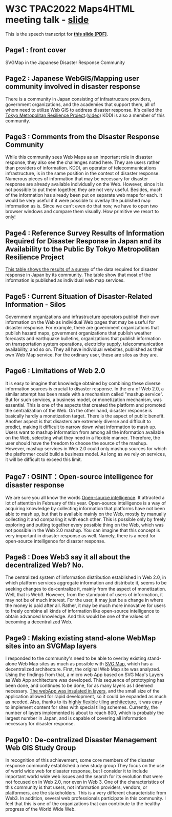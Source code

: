 # W3C TPAC2022 Maps4HTML meeting talk  -  [slide](W3C%20TPAC2022%20Maps4HTMLtalk%20Satakagi.pdf)
This is the speech transcript for **[this slide [PDF]](W3C%20TPAC2022%20Maps4HTMLtalk%20Satakagi.pdf)**.

## Page1 : front cover

SVGMap in the Japanese Disaster Response Community

## Page2 : Japanese WebGIS/Mapping user community involved in disaster response

There is a community in Japan consisting of infrastructure providers, government organizations, and the academies that support them, all of whom need to utilize Web GIS to address disaster response. It's called the [Tokyo Metropolitan Resilience Project](https://forr.bosai.go.jp/e/).([video](https://www.youtube.com/watch?v=WaDHFjUKcks)) KDDI is also a member of this community.

## Page3 : Comments from the Disaster Response Community

While this community sees Web Maps as an important role in disaster response, they also see the challenges noted here.
They are users rather than providers of information. KDDI, an operator of telecommunications infrastructure, is in the same position in the context of disaster response.
Numerous pieces of information that may be necessary for disaster response are already available individually on the Web.
However, since it is not possible to put them together, they are not very useful.
Besides, much of the information has already been put on separate web maps for each.
It would be very useful if it were possible to overlay the published map information as is.
Since we can't even do that now, we have to open two browser windows and compare them visually. How primitive we resort to only!

## Page4 : Reference Survey Results of Information Required for Disaster Response in Japan and its Availability to the Public By Tokyo Metropolitan Resilience Project

[This table shows the results of a survey](https://www.jstage.jst.go.jp/article/jdr/16/4/16_676/_pdf) of the data required for disaster response in Japan by its community. 
The table show that most of the information is published as individual web map services.

## Page5 : Current Situation of Disaster-Related Information - Silos

Government organizations and infrastructure operators publish their own information on the Web as individual Web pages that may be useful for disaster response.
For example, there are government organizations that publish hazard maps, government organizations that publish weather forecasts and earthquake bulletins, organizations that publish information on transportation system operations, electricity supply, telecommunication availability, and so on.
They all have individual websites, published as their own Web Map service. For the ordinary user, these are silos as they are.

## Page6 : Limitations of Web 2.0

It is easy to imagine that knowledge obtained by combining these diverse information sources is crucial to disaster response.
In the era of Web 2.0, a similar attempt has been made with a mechanism called "mashup service”.
But for such services, a business model, or monetization mechanism, was essential. This is one of the aspects that created the platform and promoted the centralization of the Web.
On the other hand, disaster response is basically hardly a monetization target. There is the aspect of public benefit.
Another aspect is that disasters are extremely diverse and difficult to predict, making it difficult to narrow down what information to mash up. Users want to mashup information from among all the information available on the Web, selecting what they need in a flexible manner. Therefore, the user should have the freedom to choose the source of the mashup. However, mashup services in Web 2.0 could only mashup sources for which the platformer could build a business model. As long as we rely on services, it will be difficult to exceed this limit.

## Page7 : OSINT：Open-source intelligence for disaster response

We are sure you all know the words [Open-source intelligence](https://en.wikipedia.org/wiki/Open-source_intelligence). It attracted a lot of attention in February of this year.
Open-source intelligence is a way of acquiring knowledge by collecting information that platforms have not been able to mash up, but that is available mainly on the Web, mostly by manually collecting it and comparing it with each other.
This is possible only by freely exploring and putting together every possible thing on the Web, which was not possible in the Web 2.0 mashup.
You can imagine that this concept is very important in disaster response as well. Namely, there is a need for open-source intelligence for disaster response.


## Page8 : Does Web3 say it all about the decentralized Web? No.

The centralized system of information distribution established in Web 2.0, in which platform services aggregate information and distribute it, seems to be seeking changes to de-centralize it, mainly from the aspect of monetization.　Well, that is Web3.
However, from the standpoint of users of information, it may not be of much interest. For the user, it may just be a change in where the money is paid after all.
Rather, it may be much more innovative for users to freely combine all kinds of information like open-source intelligence to obtain advanced knowledge. And this would be one of the values of becoming a decentralized Web.

## Page9 : Making existing stand-alone WebMap sites into an SVGMap layers

I responded to the community's need to be able to overlay existing stand-alone Web Map sites as much as possible with [SVG Map](https://svgmap.org/), which has a decentralized architecture.
First, the original Web Map site was analyzed. 
Using the findings from that, a micro web App based on SVG Map's Layers as Web App architecture was developed.
This sequence of prototyping has been done, and continues to be done, for as many layers as I deemed necessary.
[The webApp was insulated in layers](../De-centralizedWebMapping.md), and the small size of the application allowed for rapid development, so it could be expanded as much as needed. Also, thanks to its [highly flexible tiling architecture](../QuadTreeCompositeTilingAndVectorTileStandard.md), it was easy to implement content for sites with special tiling schemes.
Currently, the number of layers implemented is about to reach 800, which is probably the largest number in Japan, and is capable of covering all information necessary for disaster response.

## Page10 : De-centralized Disaster Management Web GIS Study Group

In recognition of this achievement, some core members of the disaster response community established a new study group
They focus on the use of world wide web for disaster response, but I consider it to include important world wide web issues and the search for its evolution that were not focused on in Web 2.0, nor even in Web 3.
One of the characteristics of this community is that users, not information providers, vendors, or platformers, are the stakeholders. This is a very different characteristic from Web3. In addition, several web professionals participate in this community.
I feel that this is one of the organizations that can contribute to the healthy progress of the World Wide Web.

